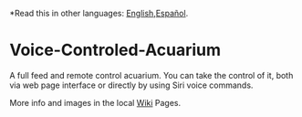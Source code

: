 *Read this in other languages: [English](README.md),[Español](README.es).


# Voice-Controled-Acuarium
A full feed and remote control acuarium. You can take the control of it, both via web page interface or directly by using Siri voice commands.

More info and images in the local [Wiki](https://github.com/Alblahm/Voice-Controled-Acuarium/wiki) Pages.
